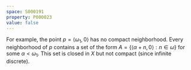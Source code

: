 ```yaml
---
space: S000191
property: P000023
value: false
---
```


For example, the point $p=\langle\omega_1,0\rangle$ has no compact neighborhood.  Every neighborhood of $p$ contains a set of the form $A=\{\langle \alpha+n,0\rangle : n\in\omega\}$ for some $\alpha<\omega_1$.  This set is closed in $X$ but not compact (since infinite discrete).

